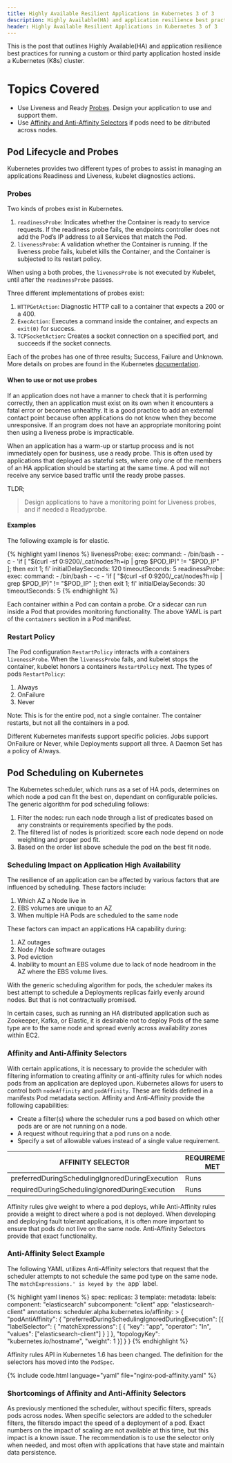 ```yaml
---
title: Highly Available Resilient Applications in Kubernetes 3 of 3
description: Highly Available(HA) and application resilience best practices for running a custom or third party application hosted inside a Kubernetes (K8s) cluster.
header: Highly Available Resilient Applications in Kubernetes 3 of 3
---
```


This is the post that outlines Highly Available(HA) and application resilience best practices for running a custom or third party application hosted inside a Kubernetes (K8s) cluster.

# Topics Covered
- Use Liveness and Ready [Probes](#probes). Design your application to use and support
them.
- Use [Affinity and Anti-Affinity Selectors](#affinity-and-anti-affinity-selectors) if pods need
to be ditributed across nodes.


## Pod Lifecycle and Probes

Kubernetes provides two different types of probes to assist in managing an applications Readiness and Liveness, kubelet diagnostics actions.

### Probes

Two kinds of probes exist in Kubernetes.

1. `readinessProbe`: Indicates whether the Container is ready to service requests. If the readiness probe fails, the endpoints controller does not add the Pod’s IP address to all Services that match the Pod.
2. `livenessProbe`: A validation whether the Container is running. If the liveness probe fails, kubelet kills the Container, and the Container is subjected to its restart policy.

When using a both probes, the `livenessProbe` is not executed by Kubelet,
until after the `readinessProbe` passes.

Three different implementations of probes exist:

1. `HTTPGetAction`: Diagnostic HTTP call to a container that expects a 200 or a 400.
2. `ExecAction`: Executes a command inside the container, and expects an `exit(0)` for success.
3. `TCPSocketAction`: Creates a socket connection on a specified port, and succeeds if the socket connects.

Each of the probes has one of three results; Success, Failure and Unknown.  More details on probes are found in the Kubernetes [documentation](https://kubernetes.io/docs/concepts/workloads/pods/pod-lifecycle/).

#### When to use or not use probes

If an application does not have a manner to check that it is performing correctly, then an application must exist on its own when it encounters a fatal error or becomes unhealthy.  It is a good practice to add an external contact point because often applications do not know when they become unresponsive.  If an program does not have an appropriate monitoring point then using a liveness probe is impracticable.

When an application has a warm-up or startup process and is not immediately open for business, use a ready probe.  This is often used by applications that deployed as stateful sets, where only one of the members of an HA application should be starting at the same time.  A pod will not receive any service based traffic until the ready probe passes.

TLDR;

> Design applications to have a monitoring point for Liveness probes, and if needed a Readyprobe.

#### Examples

The following example is for elastic.

{% highlight yaml linenos %}
          livenessProbe:
            exec:
              command:
                - /bin/bash
                - -c
                - 'if [ "$(curl -sf 0:9200/_cat/nodes?h=ip | grep $POD_IP)" != "$POD_IP" ]; then exit 1; fi'
            initialDelaySeconds: 120
            timeoutSeconds: 5
          readinessProbe:
            exec:
              command:
                - /bin/bash
                - -c
                - 'if [ "$(curl -sf 0:9200/_cat/nodes?h=ip | grep $POD_IP)" != "$POD_IP" ]; then exit 1; fi'
            initialDelaySeconds: 30
            timeoutSeconds: 5
{% endhighlight %}


Each container within a Pod can contain a probe.  Or a sidecar can run inside a Pod that provides monitoring functionality.  The above YAML is part of the `containers` section in a Pod manifest.

### Restart Policy

The Pod configuration `RestartPolicy` interacts with a containers `livenessProbe`.  When the `livenessProbe` fails, and kubelet stops the container, kubelet honors a containers `RestartPolicy` next.  The types of pods `RestartPolicy`:

1. Always
2. OnFailure
3. Never

Note: This is for the entire pod, not a single container.  The container restarts, but not all the containers in a pod.

Different Kubernetes manifests support specific policies.  Jobs support OnFailure or Never, while Deployments support all three.  A Daemon Set has a policy of Always.

## Pod Scheduling on Kubernetes

The Kubernetes scheduler, which runs as a set of HA pods, determines on which node
a pod can fit the best on, dependant on configurable policies.  The generic algorithm for
pod scheduling follows:

1. Filter the nodes: run each node through a list of predicates based on any constraints or
requirements specified by the pods.
2. The filtered list of nodes is prioritized: score each node depend on node weighting
and proper pod fit.
3. Based on the order list above schedule the pod on the best fit node.

### Scheduling Impact on Application High Availability

The resilience of an application can be affected by various factors that are influenced by
scheduling.  These factors include:

1. Which AZ a Node live in
2. EBS volumes are unique to an AZ
3. When multiple HA Pods are scheduled to the same node

These factors can impact an applications HA capability during:

1. AZ outages
2. Node / Node software outages
3. Pod eviction
4. Inability to mount an EBS volume due to lack of node headroom in
the AZ where the EBS volume lives.

With the generic scheduling algorithm for pods, the scheduler makes its best attempt
to schedule a Deployments replicas fairly evenly around nodes.  But that is not
contractually promised.

In certain cases, such as running an HA distributed application such as Zookeeper, Kafka, or Elastic, it is desirable not to deploy Pods of the same type are to the same node and spread evenly across availability zones within EC2.

### Affinity and Anti-Affinity Selectors

With certain applications, it is necessary to provide the scheduler with filtering
information to creating affinity or anti-affinity rules for which nodes pods from an application are deployed upon.
Kubernetes allows for users to control both `nodeAffinity` and `podAffinity`. These are fields defined in a manifests Pod metadata section. Affinity and Anti-Affinity provide
the following capabilities:

- Create a filter(s) where the scheduler runs a pod based on which other pods are or are not running on a node.
- A request without requiring that a pod runs on a node.
- Specify a set of allowable values instead of a single value requirement.

| AFFINITY SELECTOR    | REQUIREMENTS MET | REQUIREMENTS NOT MET    | REQUIREMENTS LOST |
|-------------------| -----------------|----------------------|-------------------|
| preferredDuringSchedulingIgnoredDuringExecution |    Runs| Runs    | Keeps Running |
| requiredDuringSchedulingIgnoredDuringExecution    | Runs    | Fails    | Keeps Running |

Affinity rules give weight to where a pod deploys, while Anti-Affinity rules
provide a weight to direct where a pod is not deployed.  When developing and deploying fault tolerant applications, it is often more important to ensure that pods do not live on the same node.  Anti-Affinity Selectors provide that exact functionality.

### Anti-Affinity Select Example

The following YAML utilizes Anti-Affinity selectors that request that the scheduler
attempts to not schedule the same pod type on the same node.  The `matchExpressions.'
is keyed by the `app` label.

{% highlight yaml linenos %}
spec:
  replicas: 3
  template:
    metadata:
      labels:
        component: "elasticsearch"
        subcomponent: "client"
        app: "elasticsearch-client"
      annotations:
        scheduler.alpha.kubernetes.io/affinity: >
          {
            "podAntiAffinity": {
              "preferredDuringSchedulingIgnoredDuringExecution": [{
                "labelSelector": {
                  "matchExpressions": [
                    { "key": "app", "operator": "In", "values": ["elasticsearch-client"] }
                  ]
                },
                "topologyKey": "kubernetes.io/hostname",
                "weight": 1
              }]
            }
          }
{% endhighlight %}

Affinity rules API in Kubernetes 1.6 has been changed.  The definition for
the selectors has moved into the `PodSpec`.

{% include code.html language="yaml" file="nginx-pod-affinity.yaml"  %}

### Shortcomings of Affinity and Anti-Affinity Selectors

As previously mentioned the scheduler, without specific filters, spreads pods across
nodes.  When specific selectors are added to the scheduler filters, the filtersdo impact the speed of a deployment of a pod.  Exact numbers on the impact of scaling are not available at this time, but this impact is a known issue.  The recommendation is to use the selector only
when needed, and most often with applications that have state and maintain data persistence.
